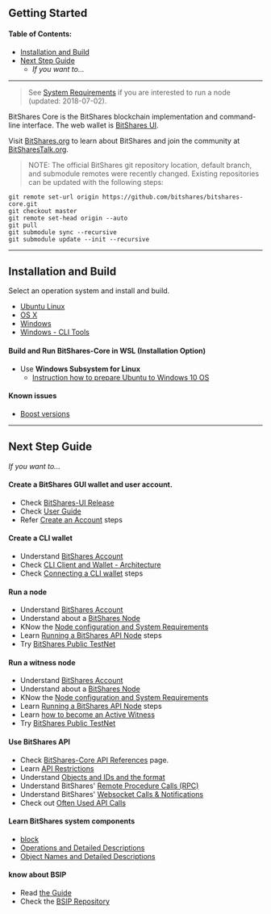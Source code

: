 ## Getting Started

#### Table of Contents:
- [Installation and Build](README.md#installation-and-build)
- [Next Step Guide](README.md#next-step-guide)
  - *If you want to...*
  
  
***

> See [System Requirements](../nodes_full_witness/full_nodes.md#system-requirements) if you are interested to run a node (updated: 2018-07-02).

BitShares Core is the BitShares blockchain implementation and command-line interface. The web wallet is [BitShares UI](https://github.com/bitshares/bitshares-ui).

Visit [BitShares.org](https://bitshares.org/) to learn about BitShares and join the community at [BitSharesTalk.org](https://bitsharestalk.org/).


> NOTE: The official BitShares git repository location, default branch, and submodule remotes were recently changed. Existing repositories can be updated with the following steps:

    git remote set-url origin https://github.com/bitshares/bitshares-core.git
    git checkout master
    git remote set-head origin --auto
    git pull
    git submodule sync --recursive
    git submodule update --init --recursive


***

## Installation and Build
Select an operation system and install and build.

- [Ubuntu Linux](../installation/build_ubuntu.md#building-on-ubuntu)
- [OS X](../installation/build_osx.md#building-on-os-x)
- [Windows](../installation/build_windows.md#building-on-windows)
- [Windows - CLI Tools](../installation/windows_cli_tool.md#cli-wallet-on-windows-x64)

#### Build and Run BitShares-Core in WSL (Installation Option)
- Use **Windows Subsystem for Linux**
  - [Instruction how to prepare Ubuntu to Windows 10 OS](../installation/wsl.md#windows-subsystem-for-linux-wsl) 

#### Known issues

- [Boost versions](../installation/boost_versions.md#boost-version)

***

## Next Step Guide

*If you want to...*

#### Create a BitShares GUI wallet and user account. 
- Check [BitShares-UI Release](https://github.com/bitshares/bitshares-ui/releases)
- Check [User Guide](https://github.com/bitshares/how.bitshares.works/tree/master/bbf/user_guide#user-guide)
- Refer [Create an Account](https://github.com/bitshares/how.bitshares.works/blob/master/bbf/user_guide/create_account.md#create-a-bitshares-wallet) steps

#### Create a CLI wallet
- Understand [BitShares Account](../accounts/README.md#bitshares-accounts)
- Check [CLI Client and Wallet - Architecture](../wallet/README.md#table-of-contents)
- Check [Connecting a CLI wallet](../wallet/cli_wallet.md#connecting-a-cli-wallet) steps

#### Run a node
- Understand [BitShares Account](../accounts/README.md#bitshares-accounts)
- Understand about a [BitShares Node](../nodes_full_witness/README.md#bitshares-nodes-and-p2p-network) 
- KNow the [Node configuration and System Requirements](../nodes_full_witness/full_nodes.md#full-nodes-witness-nodes)
- Learn [Running a BitShares API Node](../nodes_full_witness/running-api-node.md#running-a-bitshares-api-node) steps 
- Try [BitShares Public TestNet](../testnets/README.md#testnets)

#### Run a witness node
- Understand [BitShares Account](../accounts/README.md#bitshares-accounts)
- Understand about a [BitShares Node](../nodes_full_witness/README.md#bitshares-nodes-and-p2p-network) 
- KNow the [Node configuration and System Requirements](../nodes_full_witness/full_nodes.md#full-nodes-witness-nodes)
- Learn [Running a BitShares API Node](../nodes_full_witness/running-api-node.md#running-a-bitshares-api-node) steps 
- Learn [how to become an Active Witness](../nodes_full_witness/active_witness.md#become-an-active-witness)
- Try [BitShares Public TestNet](../testnets/README.md#testnets)

#### Use BitShares API 
- Check [BitShares-Core API References](../api/API_references.md#bitshares-core-api-references---doxygen-documentation-quick-links) page.
- Learn [API Restrictions](../api/api_restrictions.md#api-access-and-restrictions)
- Understand [Objects and IDs and the format](../api/object_ids.md#objects-and-ids)
- Understand BitShares' [Remote Procedure Calls (RPC)](../api/rpc.md#remote-procedure-calls) 
- Understand BitShares' [Websocket Calls & Notifications](../api/websocket_calls_notifications.md#websocket-calls-notifications)
- Check out [Often Used API Calls](../api/often_used_call.md#often-used-api-calls)


#### Learn BitShares system components
- [block](../components/README.md#components-structures-and-descriptions)
- [Operations and Detailed Descriptions](../components/operations.md#bitshares-core---graphenechain)
- [Object Names and Detailed Descriptions](../components/objects.md#object-names-and-detailed-descriptions)


#### know about BSIP
- Read [the Guide](../knowledge_base/bsip_funding.md#businesses-developers-and-business-developers)
- Check the [BSIP Repository](https://github.com/bitshares/bsips)


###

